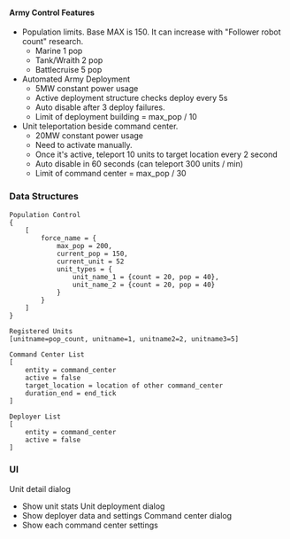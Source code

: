 #### Army Control Features

* Population limits.  Base MAX is 150.  It can increase with "Follower robot count" research.
  * Marine 1 pop
  * Tank/Wraith 2 pop
  * Battlecruise 5 pop
* Automated Army Deployment
   * 5MW constant power usage
   * Active deployment structure checks deploy every 5s
   * Auto disable after 3 deploy failures.
   * Limit of deployment building = max_pop / 10
* Unit teleportation beside command center.
   * 20MW constant power usage
   * Need to activate manually.
   * Once it's active, teleport 10 units to target location every 2 second
   * Auto disable in 60 seconds (can teleport 300 units / min)
   * Limit of command center = max_pop / 30

### Data Structures
```
Population Control
{
    [
        force_name = {
            max_pop = 200,
            current_pop = 150,
            current_unit = 52
            unit_types = {
                unit_name_1 = {count = 20, pop = 40},
                unit_name_2 = {count = 20, pop = 40}
            }      
        }
    ]
}
```

```
Registered Units
[unitname=pop_count, unitname=1, unitname2=2, unitname3=5]
```

```
Command Center List
[
    entity = command_center
    active = false
    target_location = location of other command_center
    duration_end = end_tick
]
```

```
Deployer List
[
    entity = command_center
    active = false
]
```

### UI
Unit detail dialog
- Show unit stats
Unit deployment dialog
- Show deployer data and settings
Command center dialog
- Show each command center settings



